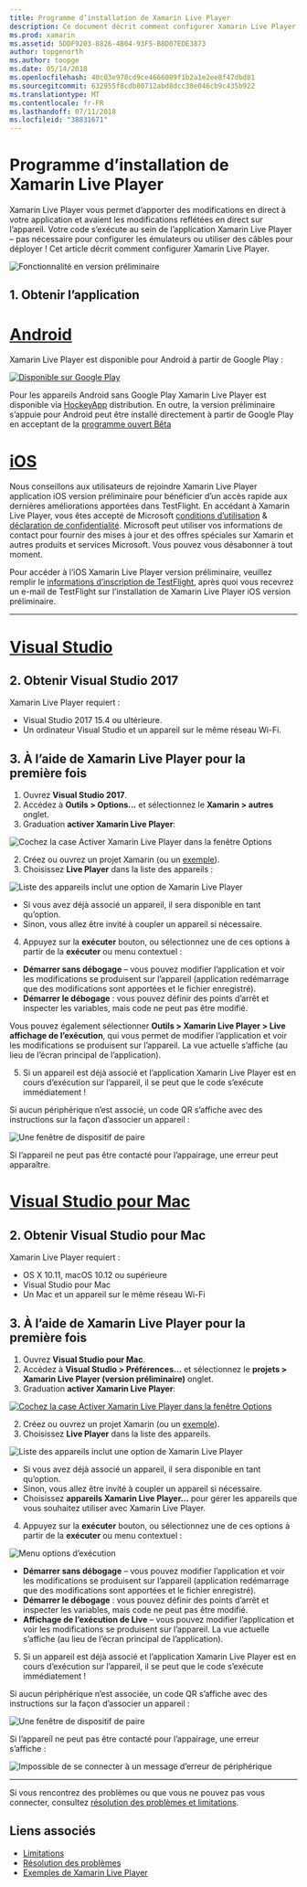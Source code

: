 ```yaml
---
title: Programme d’installation de Xamarin Live Player
description: Ce document décrit comment configurer Xamarin Live Player et utilisez-le pour apporter des modifications en direct à une application en cours d’exécution.
ms.prod: xamarin
ms.assetid: 5DDF9203-8826-4B04-93F5-B8D07EDE3873
author: topgenorth
ms.author: toopge
ms.date: 05/14/2018
ms.openlocfilehash: 40c03e978cd9ce4666089f1b2a1e2ee8f47dbd81
ms.sourcegitcommit: 632955f8cdb80712abd8dcc30e046cb9c435b922
ms.translationtype: MT
ms.contentlocale: fr-FR
ms.lasthandoff: 07/11/2018
ms.locfileid: "38831671"
---
```

# <a name="xamarin-live-player-setup"></a>Programme d’installation de Xamarin Live Player

Xamarin Live Player vous permet d’apporter des modifications en direct à votre application et avaient les modifications reflétées en direct sur l’appareil. Votre code s’exécute au sein de l’application Xamarin Live Player – pas nécessaire pour configurer les émulateurs ou utiliser des câbles pour déployer ! Cet article décrit comment configurer Xamarin Live Player.

![Fonctionnalité en version préliminaire](~/media/shared/preview.png)

## <a name="1-get-the-app"></a>1. Obtenir l’application

# <a name="androidtabandroid"></a>[Android](#tab/android)

Xamarin Live Player est disponible pour Android à partir de Google Play :

[ ![Disponible sur Google Play](install-images/google-play-badge.png)](https://play.google.com/store/apps/details?id=com.xamarin.live)

Pour les appareils Android sans Google Play Xamarin Live Player est disponible via [HockeyApp](https://aka.ms/xlp-hockeyapp) distribution. En outre, la version préliminaire s’appuie pour Android peut être installé directement à partir de Google Play en acceptant de la [programme ouvert Bêta](https://play.google.com/apps/testing/com.xamarin.live)

# <a name="iostabios"></a>[iOS](#tab/ios)

Nous conseillons aux utilisateurs de rejoindre Xamarin Live Player application iOS version préliminaire pour bénéficier d’un accès rapide aux dernières améliorations apportées dans TestFlight. En accédant à Xamarin Live Player, vous êtes accepté de Microsoft [conditions d’utilisation](https://www.microsoft.com/en-us/legal/intellectualproperty/copyright/default.aspx) & [déclaration de confidentialité](https://privacy.microsoft.com/en-us/privacystatement). Microsoft peut utiliser vos informations de contact pour fournir des mises à jour et des offres spéciales sur Xamarin et autres produits et services Microsoft. Vous pouvez vous désabonner à tout moment.

Pour accéder à l’iOS Xamarin Live Player version préliminaire, veuillez remplir le [informations d’inscription de TestFlight](https://fastring.xamarinliveplayer.com/), après quoi vous recevrez un e-mail de TestFlight sur l’installation de Xamarin Live Player iOS version préliminaire.

-----

# <a name="visual-studiotabwindows"></a>[Visual Studio](#tab/windows)

## <a name="2-get-visual-studio-2017"></a>2. Obtenir Visual Studio 2017

Xamarin Live Player requiert :

- Visual Studio 2017 15.4 ou ultérieure.
- Un ordinateur Visual Studio et un appareil sur le même réseau Wi-Fi.

## <a name="3-using-xamarin-live-player-for-the-first-time"></a>3. À l’aide de Xamarin Live Player pour la première fois

1. Ouvrez **Visual Studio 2017**.
2. Accédez à **Outils > Options...**  et sélectionnez le **Xamarin > autres** onglet.
3. Graduation **activer Xamarin Live Player**:

  ![Cochez la case Activer Xamarin Live Player dans la fenêtre Options](install-images/vs2017-options.png)

2. Créez ou ouvrez un projet Xamarin (ou un [exemple](~/tools/live-player/samples.md)).
3. Choisissez **Live Player** dans la liste des appareils :

  ![Liste des appareils inclut une option de Xamarin Live Player](install-images/devices-empty-windows.png)

  * Si vous avez déjà associé un appareil, il sera disponible en tant qu’option.
  * Sinon, vous allez être invité à coupler un appareil si nécessaire.
4. Appuyez sur la **exécuter** bouton, ou sélectionnez une de ces options à partir de la **exécuter** ou menu contextuel :

  - **Démarrer sans débogage** – vous pouvez modifier l’application et voir les modifications se produisent sur l’appareil (application redémarrage que des modifications sont apportées et le fichier enregistré).
  - **Démarrer le débogage** : vous pouvez définir des points d’arrêt et inspecter les variables, mais code ne peut pas être modifié.

  Vous pouvez également sélectionner **Outils > Xamarin Live Player > Live affichage de l’exécution**, qui vous permet de modifier l’application et voir les modifications se produisent sur l’appareil. La vue actuelle s’affiche (au lieu de l’écran principal de l’application).

5. Si un appareil est déjà associé et l’application Xamarin Live Player est en cours d’exécution sur l’appareil, il se peut que le code s’exécute immédiatement !

  Si aucun périphérique n’est associé, un code QR s’affiche avec des instructions sur la façon d’associer un appareil :

  ![Une fenêtre de dispositif de paire](install-images/manage-empty-windows.png)

  Si l’appareil ne peut pas être contacté pour l’appairage, une erreur peut apparaître.

# <a name="visual-studio-for-mactabmacos"></a>[Visual Studio pour Mac](#tab/macos)

## <a name="2-get-visual-studio-for-mac"></a>2. Obtenir Visual Studio pour Mac

Xamarin Live Player requiert :

- OS X 10.11, macOS 10.12 ou supérieure
- Visual Studio pour Mac
- Un Mac et un appareil sur le même réseau Wi-Fi

## <a name="3-using-xamarin-live-player-for-the-first-time"></a>3. À l’aide de Xamarin Live Player pour la première fois

1. Ouvrez **Visual Studio pour Mac**.
2. Accédez à **Visual Studio > Préférences...**  et sélectionnez le **projets > Xamarin Live Player (version préliminaire)** onglet.
3. Graduation **activer Xamarin Live Player**:

  [![Cochez la case Activer Xamarin Live Player dans la fenêtre Options](install-images/vsmac-options-sml.png)](install-images/vsmac-options.png#lightbox)

2. Créez ou ouvrez un projet Xamarin (ou un [exemple](~/tools/live-player/samples.md)).
3. Choisissez **Live Player** dans la liste des appareils.

  ![Liste des appareils inclut une option de Xamarin Live Player](install-images/devices.png)

  * Si vous avez déjà associé un appareil, il sera disponible en tant qu’option.
  * Sinon, vous allez être invité à coupler un appareil si nécessaire.
  * Choisissez **appareils Xamarin Live Player...**  pour gérer les appareils que vous souhaitez utiliser avec Xamarin Live Player.

4. Appuyez sur la **exécuter** bouton, ou sélectionnez une de ces options à partir de la **exécuter** ou menu contextuel :

  ![Menu options d’exécution](install-images/run-menu.png)

  - **Démarrer sans débogage** – vous pouvez modifier l’application et voir les modifications se produisent sur l’appareil (application redémarrage que des modifications sont apportées et le fichier enregistré).
  - **Démarrer le débogage** : vous pouvez définir des points d’arrêt et inspecter les variables, mais code ne peut pas être modifié.
  - **Affichage de l’exécution de Live** – vous pouvez modifier l’application et voir les modifications se produisent sur l’appareil. La vue actuelle s’affiche (au lieu de l’écran principal de l’application).

5. Si un appareil est déjà associé et l’application Xamarin Live Player est en cours d’exécution sur l’appareil, il se peut que le code s’exécute immédiatement !

  Si aucun périphérique n’est associée, un code QR s’affiche avec des instructions sur la façon d’associer un appareil :

  ![Une fenêtre de dispositif de paire](install-images/manage-empty.png)

  Si l’appareil ne peut pas être contacté pour l’appairage, une erreur s’affiche :

  ![Impossible de se connecter à un message d’erreur de périphérique](install-images/error-cannot-connect.png)


-----

Si vous rencontrez des problèmes ou que vous ne pouvez pas vous connecter, consultez [résolution des problèmes et limitations](~/tools/live-player/troubleshooting.md).


## <a name="related-links"></a>Liens associés

- [Limitations](~/tools/live-player/limitations.md)
- [Résolution des problèmes](~/tools/live-player/troubleshooting.md)
- [Exemples de Xamarin Live Player](~/tools/live-player/samples.md)
